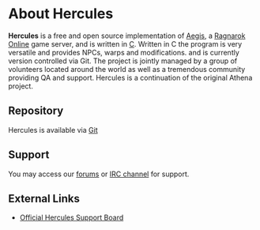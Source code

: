 # About Hercules

**Hercules** is a free and open source implementation of [Aegis](https://en.wikipedia.org/wiki/AEGIS_(Ragnarok_Online)), a
[Ragnarok Online](https://en.wikipedia.org/wiki/Ragnarok_Online) game server, and is written in
[C](https://en.wikipedia.org/wiki/C_(programming_language)). Written in C the program is very versatile and provides NPCs, warps
and modifications. and is currently version controlled via Git. The project is jointly managed by a group of volunteers
located around the world as well as a tremendous community providing QA and support. Hercules is a continuation of the
original Athena project.

## Repository

Hercules is available via [Git](https://herc.ws/board/topic/152-obtaining-hercules/)

## Support

You may access our [forums](https://herc.ws/board/) or [IRC channel](irc) for support.

## External Links

- [Official Hercules Support Board](https://herc.ws/board/)
